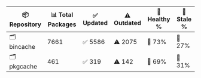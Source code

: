 | 📦 Repository | 📊 Total Packages | ✅ Updated | ⚠️ Outdated | 💚 Healthy % | 🔴 Stale % |
|---------------|-------------------|------------|-------------|-------------|------------|
| 🗂️ bincache | 7661 | ✅ 5586 | ⚠️ 2075 | 💚 73% | 🔴 27% |
| 🗂️ pkgcache | 461 | ✅ 319 | ⚠️ 142 | 💚 69% | 🔴 31% |
